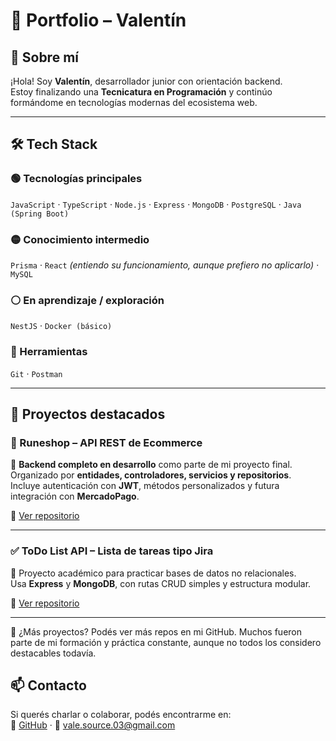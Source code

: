 # 🧠 Portfolio – Valentín

## 👋 Sobre mí

¡Hola! Soy **Valentín**, desarrollador junior con orientación backend.  
Estoy finalizando una **Tecnicatura en Programación** y continúo formándome en tecnologías modernas del ecosistema web.

---

## 🛠 Tech Stack

### 🟢 Tecnologías principales
`JavaScript` · `TypeScript` · `Node.js` · `Express` · `MongoDB` · `PostgreSQL` · `Java (Spring Boot)`

### 🟡 Conocimiento intermedio
`Prisma` · `React` *(entiendo su funcionamiento, aunque prefiero no aplicarlo)* · `MySQL`

### ⚪ En aprendizaje / exploración
`NestJS` · `Docker (básico)`

### 🔧 Herramientas
`Git` · `Postman`

---

## 🚀 Proyectos destacados

### 🛒 Runeshop – API REST de Ecommerce
📌 **Backend completo en desarrollo** como parte de mi proyecto final.  
Organizado por **entidades, controladores, servicios y repositorios**.  
Incluye autenticación con **JWT**, métodos personalizados y futura integración con **MercadoPago**.

🔗 [Ver repositorio](https://github.com/Vale-source/Runeshop/tree/backend)

---

### ✅ ToDo List API – Lista de tareas tipo Jira
📌 Proyecto académico para practicar bases de datos no relacionales.  
Usa **Express** y **MongoDB**, con rutas CRUD simples y estructura modular.

🔗 [Ver repositorio](https://github.com/Vale-source/Lab-IV/tree/main/toDoListApi)

---

📂 ¿Más proyectos?
Podés ver más repos en mi GitHub. Muchos fueron parte de mi formación y práctica constante, aunque no todos los considero destacables todavía.

## 📫 Contacto

Si querés charlar o colaborar, podés encontrarme en:  
📁 [GitHub](https://github.com/Vale-source) · 📧 vale.source.03@gmail.com

